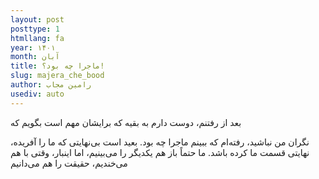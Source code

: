 ```yaml
---
layout: post
posttype: 1
htmllang: fa
year: ۱۴۰۱
month: آبان
title: ماجرا چه بود؟!
slug: majera_che_bood
author: رامین مجاب
usediv: auto
---
```


بعد از رفتنم، دوست دارم به بقیه که برایشان مهم است بگویم که

نگران من نباشید، رفته‌ام که ببینم ماجرا چه بود. بعید است بی‌نهایتی که ما را آفریده، نهایتی قسمت ما کرده باشد. ما حتماً باز هم یکدیگر را می‌بینیم، اما اینبار، وقتی با هم می‌خندیم، حقیقت را هم می‌دانیم
